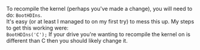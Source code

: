 To recompile the kernel (perhaps you've made a change), you will need to do:
`BootHDIns`.  
It's easy (or at least I managed to on my first try) to mess this up. My steps to get this working were:  
`BootHDIns('C');` If your drive you're wanting to recompile the kernel on is different than C then you should likely change it.